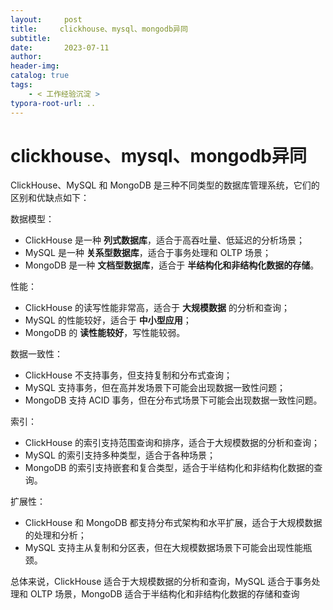 ```yaml
---
layout:     post
title:     clickhouse、mysql、mongodb异同
subtitle:  
date:       2023-07-11
author:     
header-img: 
catalog: true
tags:
    - < 工作经验沉淀 >
typora-root-url: ..
---
```




# clickhouse、mysql、mongodb异同

ClickHouse、MySQL 和 MongoDB 是三种不同类型的数据库管理系统，它们的区别和优缺点如下：

数据模型：

- ClickHouse 是一种 **列式数据库**，适合于高吞吐量、低延迟的分析场景；
- MySQL 是一种 **关系型数据库**，适合于事务处理和 OLTP 场景；
- MongoDB 是一种 **文档型数据库**，适合于 **半结构化和非结构化数据的存储**。

性能：

- ClickHouse 的读写性能非常高，适合于 **大规模数据** 的分析和查询；
- MySQL 的性能较好，适合于 **中小型应用**；
- MongoDB 的 **读性能较好**，写性能较弱。

数据一致性：

- ClickHouse 不支持事务，但支持复制和分布式查询；
- MySQL 支持事务，但在高并发场景下可能会出现数据一致性问题；
- MongoDB 支持 ACID 事务，但在分布式场景下可能会出现数据一致性问题。

索引：

- ClickHouse 的索引支持范围查询和排序，适合于大规模数据的分析和查询；
- MySQL 的索引支持多种类型，适合于各种场景；
- MongoDB 的索引支持嵌套和复合类型，适合于半结构化和非结构化数据的查询。

扩展性：

- ClickHouse 和 MongoDB 都支持分布式架构和水平扩展，适合于大规模数据的处理和分析；
- MySQL 支持主从复制和分区表，但在大规模数据场景下可能会出现性能瓶颈。

总体来说，ClickHouse 适合于大规模数据的分析和查询，MySQL 适合于事务处理和 OLTP 场景，MongoDB 适合于半结构化和非结构化数据的存储和查询

